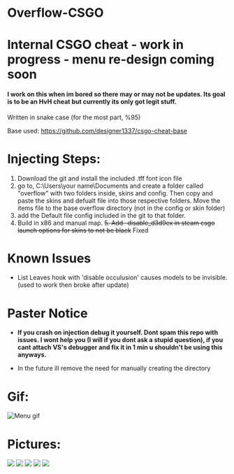 # Overflow-CSGO
# Internal CSGO cheat - work in progress - menu re-design coming soon
#### I work on this when im bored so there may or may not be updates. Its goal is to be an HvH cheat but currently its only got legit stuff.

Written in snake case (for the most part, %95)

Base used:
https://github.com/designer1337/csgo-cheat-base

# Injecting Steps:
1. Download the git and install the included .tff font icon file
2. go to, C:\Users\your name\Documents and create a folder called "overflow" with two folders inside, skins and config. Then copy and paste the skins and defualt file into those respective folders. Move the items file to the base overflow directory (not in the config or skin folder)
3. add the Default file config included in the git to that folder.
4. Build in x86 and manual map.
~~5. Add -disable_d3d9ex in steam csgo launch options for skins to not be black~~  Fixed

# Known Issues
- List Leaves hook with 'disable occulusion' causes models to be invisible. (used to work then broke after update)

# Paster Notice
- **If you crash on injection debug it yourself. Dont spam this repo with issues. I wont help you (I will if you dont ask a stupid question), if you cant attach VS's debugger and fix it in 1 min u shouldn't be using this anyways.**

- In the future ill remove the need for manually creating the directory 

# Gif:
![Menu gif](gif.gif)

# Pictures:

<img src="https://i.gyazo.com/3c45db1361a6a27d6d7a468f83b4297f.jpg"/>  
<img src="https://i.gyazo.com/5ec3f752cdb154191da8faa4b80ccfd3.jpg"/>
<img src="https://i.gyazo.com/fbd7d26ed8d209f959ac3f19ef8fe852.jpg"/>
<img src="https://i.gyazo.com/be5ea6aa4bd5a1441923c0c93ff2ebe4.jpg"/>
<img src="https://i.gyazo.com/ea68694dbc8511810c0b008a18e5dd40.jpg"/>
